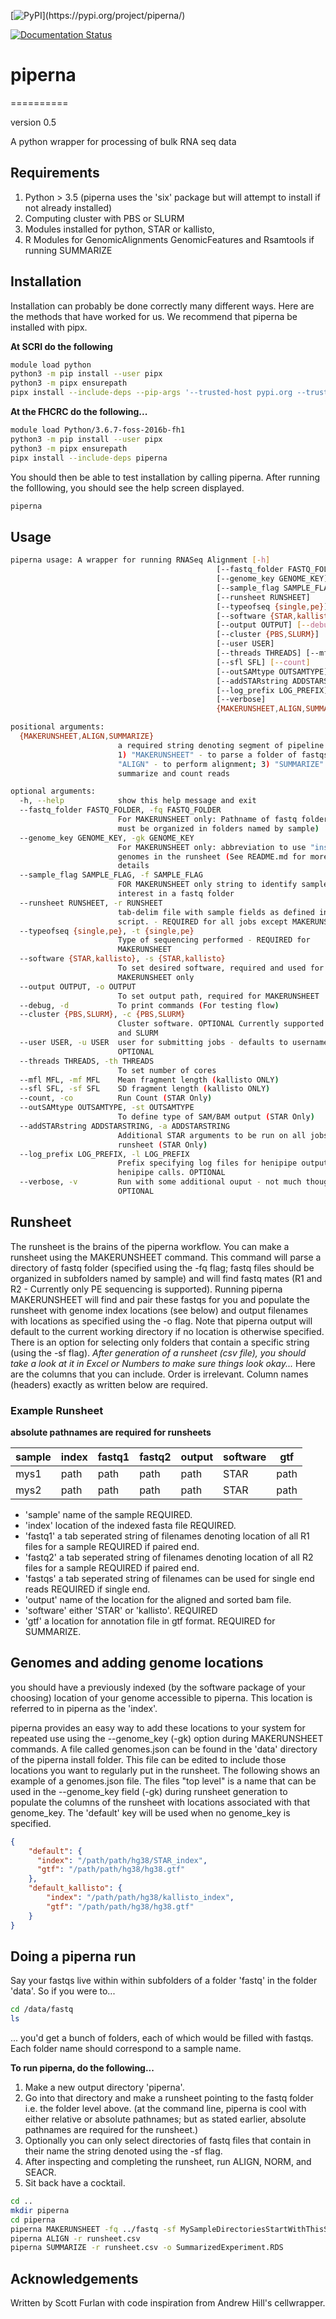 [![PyPI](https://img.shields.io/pypi/v/simplesam.svg?)](https://pypi.org/project/piperna/)
<!-- [![Build Status](https://travis-ci.org/mdshw5/simplesam.svg?branch=master)](https://travis-ci.org/mdshw5/simplesam) -->
[![Documentation Status](https://readthedocs.org/projects/piperna/badge/?version=latest)](https://piperna.readthedocs.io/en/latest/?badge=latest)

# piperna
==========

version 0.5

A python wrapper for processing of bulk RNA seq data

## Requirements

1. Python > 3.5 (piperna uses the 'six' package but will attempt to install if not already installed)
2. Computing cluster with PBS or SLURM
3. Modules installed for python, STAR or kallisto, 
4. R Modules for GenomicAlignments GenomicFeatures and Rsamtools if running SUMMARIZE

## Installation

Installation can probably be done correctly many different ways.  Here are the methods that have worked for us.  We recommend that piperna be installed with pipx.

**At SCRI do the following**
```bash
module load python
python3 -m pip install --user pipx
python3 -m pipx ensurepath
pipx install --include-deps --pip-args '--trusted-host pypi.org --trusted-host files.pythonhosted.org' piperna
```


**At the FHCRC do the following...**
```bash
module load Python/3.6.7-foss-2016b-fh1
python3 -m pip install --user pipx
python3 -m pipx ensurepath
pipx install --include-deps piperna
```

You should then be able to test installation by calling piperna.  After running the folllowing, you should see the help screen displayed.

```bash
piperna
```



## Usage

```bash
piperna usage: A wrapper for running RNASeq Alignment [-h]
                                              [--fastq_folder FASTQ_FOLDER]
                                              [--genome_key GENOME_KEY]
                                              [--sample_flag SAMPLE_FLAG]
                                              [--runsheet RUNSHEET]
                                              [--typeofseq {single,pe}]
                                              [--software {STAR,kallisto}]
                                              [--output OUTPUT] [--debug]
                                              [--cluster {PBS,SLURM}]
                                              [--user USER]
                                              [--threads THREADS] [--mfl MFL]
                                              [--sfl SFL] [--count]
                                              [--outSAMtype OUTSAMTYPE]
                                              [--addSTARstring ADDSTARSTRING]
                                              [--log_prefix LOG_PREFIX]
                                              [--verbose]
                                              {MAKERUNSHEET,ALIGN,SUMMARIZE}

positional arguments:
  {MAKERUNSHEET,ALIGN,SUMMARIZE}
                        a required string denoting segment of pipeline to run.
                        1) "MAKERUNSHEET" - to parse a folder of fastqs; 2)
                        "ALIGN" - to perform alignment; 3) "SUMMARIZE" - to
                        summarize and count reads

optional arguments:
  -h, --help            show this help message and exit
  --fastq_folder FASTQ_FOLDER, -fq FASTQ_FOLDER
                        For MAKERUNSHEET only: Pathname of fastq folder (files
                        must be organized in folders named by sample)
  --genome_key GENOME_KEY, -gk GENOME_KEY
                        For MAKERUNSHEET only: abbreviation to use "installed"
                        genomes in the runsheet (See README.md for more
                        details
  --sample_flag SAMPLE_FLAG, -f SAMPLE_FLAG
                        FOR MAKERUNSHEET only string to identify samples of
                        interest in a fastq folder
  --runsheet RUNSHEET, -r RUNSHEET
                        tab-delim file with sample fields as defined in the
                        script. - REQUIRED for all jobs except MAKERUNSHEET
  --typeofseq {single,pe}, -t {single,pe}
                        Type of sequencing performed - REQUIRED for
                        MAKERUNSHEET
  --software {STAR,kallisto}, -s {STAR,kallisto}
                        To set desired software, required and used for
                        MAKERUNSHEET only
  --output OUTPUT, -o OUTPUT
                        To set output path, required for MAKERUNSHEET
  --debug, -d           To print commands (For testing flow)
  --cluster {PBS,SLURM}, -c {PBS,SLURM}
                        Cluster software. OPTIONAL Currently supported: PBS
                        and SLURM
  --user USER, -u USER  user for submitting jobs - defaults to username.
                        OPTIONAL
  --threads THREADS, -th THREADS
                        To set number of cores
  --mfl MFL, -mf MFL    Mean fragment length (kallisto ONLY)
  --sfl SFL, -sf SFL    SD fragment length (kallisto ONLY)
  --count, -co          Run Count (STAR Only)
  --outSAMtype OUTSAMTYPE, -st OUTSAMTYPE
                        To define type of SAM/BAM output (STAR Only)
  --addSTARstring ADDSTARSTRING, -a ADDSTARSTRING
                        Additional STAR arguments to be run on all jobs in
                        runsheet (STAR Only)
  --log_prefix LOG_PREFIX, -l LOG_PREFIX
                        Prefix specifying log files for henipipe output from
                        henipipe calls. OPTIONAL
  --verbose, -v         Run with some additional ouput - not much though...
                        OPTIONAL
```


## Runsheet

The runsheet is the brains of the piperna workflow.  You can make a runsheet using the MAKERUNSHEET command.  This command will parse a directory of fastq folder (specified using the -fq flag; fastq files should be organized in subfolders named by sample) and will find fastq mates (R1 and R2 - Currently only PE sequencing is supported).  Running piperna MAKERUNSHEET will find and pair these fastqs for you and populate the runsheet with genome index locations (see below) and output filenames with locations as specified using the -o flag.  Note that piperna output will default to the current working directory if no location is otherwise specified.  There is an option for selecting only folders that contain a specific string (using the -sf flag).  *After generation of a runsheet (csv file), you should take a look at it in Excel or Numbers to make sure things look okay...*  Here are the columns that you can include.  Order is irrelevant.  Column names (headers) exactly as written below are required.

### Example Runsheet 

**absolute pathnames are required for runsheets**

| sample | index | fastq1 | fastq2 | output |  software  |     gtf    |
|--------|-------|--------|--------|--------|------------|------------|
|  mys1  |  path |  path  |  path  |  path  |   STAR     |    path    |
|  mys2  |  path |  path  |  path  |  path  |   STAR     |    path    |


* 'sample' name of the sample REQUIRED.  
* 'index' location of the indexed fasta file REQUIRED.  
* 'fastq1' a tab seperated string of filenames denoting location of all R1 files for a sample REQUIRED if paired end.  
* 'fastq2' a tab seperated string of filenames denoting location of all R2 files for a sample REQUIRED if paired end.  
* 'fastqs' a tab seperated string of filenames can be used for single end reads REQUIRED if single end.  
* 'output' name of the location for the aligned and sorted bam file.  
* 'software' either 'STAR' or 'kallisto'.  REQUIRED
* 'gtf' a location for annotation file in gtf format.  REQUIRED for SUMMARIZE.  

## Genomes and adding genome locations

you should have a previously indexed (by the software package of your choosing) location of your genome accessible to piperna.  This location is referred to in piperna as the 'index'.

piperna provides an easy way to add these locations to your system for repeated use using the --genome_key (-gk) option during MAKERUNSHEET commands.  A file called genomes.json can be found in the 'data' directory of the piperna install folder.  This file can be edited to include those locations you want to regularly put in the runsheet.  The following shows an example of a genomes.json file.  The files "top level" is a name that can be used in the --genome_key field (-gk) during runsheet generation to populate the columns of the runsheet with locations associated with that genome_key.  The 'default' key will be used when no genome_key is specified.

```json
{
    "default": {
      "index": "/path/path/hg38/STAR_index",
      "gtf": "/path/path/hg38/hg38.gtf"
    },
    "default_kallisto": {
        "index": "/path/path/hg38/kallisto_index",
        "gtf": "/path/path/hg38/hg38.gtf"
    }
}
```

## Doing a piperna run

Say your fastqs live within within subfolders of a folder 'fastq' in the folder 'data'.  So if you were to...
```bash
cd /data/fastq
ls
```
... you'd get a bunch of folders, each of which would be filled with fastqs.  Each folder name should correspond to a sample name.


**To run piperna, do the following...**
1. Make a new output directory 'piperna'.
2. Go into that directory and make a runsheet pointing to the fastq folder i.e. the folder level above.  (at the command line, piperna is cool with either relative or absolute pathnames; but as stated earlier, absolute pathnames are required for the runsheet.)
3.  Optionally you can only select directories of fastq files that contain in their name the string denoted using the -sf flag.
4. After inspecting and completing the runsheet, run ALIGN, NORM, and SEACR.  
5. Sit back have a cocktail.

```bash
cd ..
mkdir piperna
cd piperna
piperna MAKERUNSHEET -fq ../fastq -sf MySampleDirectoriesStartWithThisString -o .
piperna ALIGN -r runsheet.csv
piperna SUMMARIZE -r runsheet.csv -o SummarizedExperiment.RDS
```


## Acknowledgements

Written by Scott Furlan with code inspiration from Andrew Hill's cellwrapper.